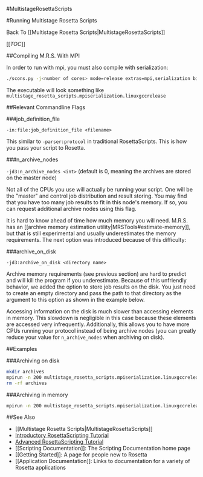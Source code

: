 #MultistageRosettaScripts

#Running Multistage Rosetta Scripts

Back To [[Multistage Rosetta Scripts|MultistageRosettaScripts]]

[[_TOC_]]

##Compiling M.R.S. With MPI

In order to run with mpi, you must also compile with serialization:

```sh
./scons.py -j<number of cores> mode=release extras=mpi,serialization bin
```

The executable will look something like `multistage_rosetta_scripts.mpiserialization.linuxgccrelease`

##Relevant Commandline Flags

###job_definition_file

`-in:file:job_definition_file <filename>`

This similar to `-parser:protocol` in traditional RosettaScripts.
This is how you pass your script to Rosetta.

###n_archive_nodes

`-jd3:n_archive_nodes <int>` (default is 0, meaning the archives are stored on the master node)

Not all of the CPUs you use will actually be running your script.
One will be the "master" and control job distribution and result storing.
You may find that you have too many job results to fit in this node's memory.
If so, you can request additional archive nodes using this flag.

It is hard to know ahead of time how much memory you will need.
M.R.S. has an [[archive memory estimation utility|MRSTools#estimate-memory]],
but that is still experimental and usually underestimates the memory requirements.
The next option was introduced because of this difficulty:

###archive_on_disk

`-jd3:archive_on_disk <directory name>`

Archive memory requirements (see previous section) are hard to predict
and will kill the program if you underestimate.
Because of this unfriendly behavior,
we added the option to store job results on the disk.
You just need to create an empty directory and pass the
path to that directory as the argument to this option as shown in the example below.

Accessing information on the disk is much slower than accessing elements in memory.
This slowdown is negligible in this case because these elements are accessed very infrequently.
Additionally, this allows you to have more CPUs
running your protocol instead of being archive nodes
(you can greatly reduce your value for `n_archive_nodes` when archiving on disk).

##Examples

###Archiving on disk

```sh
mkdir archives
mpirun -n 200 multistage_rosetta_scripts.mpiserialization.linuxgccrelease -job_definition_file job_def.xml -n_archive_nodes 1 -archive_on_disk archives @other_flags
rm -rf archives
```

###Archiving in memory

```sh
mpirun -n 200 multistage_rosetta_scripts.mpiserialization.linuxgccrelease -job_definition_file job_def.xml -n_archive_nodes 10 @other_flags
```


##See Also

* [[Multistage Rosetta Scripts|MultistageRosettaScripts]]
* [Introductory RosettaScripting Tutorial](https://www.rosettacommons.org/demos/latest/tutorials/scripting_with_rosettascripts/scripting_with_rosettascripts)
* [Advanced RosettaScripting Tutorial](https://www.rosettacommons.org/demos/latest/tutorials/advanced_scripting_with_rosettascripts/advanced_scripting_with_rosettascripts)
* [[Scripting Documentation]]: The Scripting Documentation home page
* [[Getting Started]]: A page for people new to Rosetta
* [[Application Documentation]]: Links to documentation for a variety of Rosetta applications
